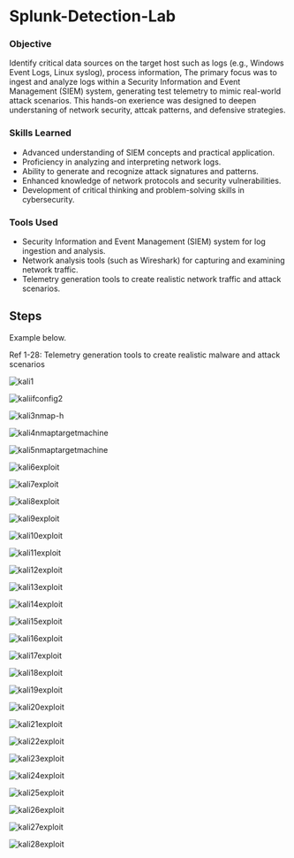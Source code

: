 # Splunk-Detection-Lab

### Objective 


Identify critical data sources on the target host such as logs (e.g., Windows Event Logs, Linux syslog), process information, The primary focus was to ingest and analyze logs within a Security Information and Event Management (SIEM) system, generating test telemetry to mimic real-world attack scenarios. This hands-on exerience was designed to deepen understaning of network security, attcak patterns, and defensive strategies.





### Skills Learned

- Advanced understanding of SIEM concepts and practical application.
- Proficiency in analyzing and interpreting network logs.
- Ability to generate and recognize attack signatures and patterns.
- Enhanced knowledge of network protocols and security vulnerabilities.
- Development of critical thinking and problem-solving skills in cybersecurity.




### Tools Used


- Security Information and Event Management (SIEM) system for log ingestion and analysis.
- Network analysis tools (such as Wireshark) for capturing and examining network traffic.
- Telemetry generation tools to create realistic network traffic and attack scenarios.


## Steps

Example below.

Ref 1-28:  Telemetry generation tools to create realistic malware and attack scenarios

![kali1](https://github.com/outlaw777/Splunk-Detection-Lab/assets/156555250/5beb67d5-88a8-4e8f-8a78-baede3231d94)



![kaliifconfig2](https://github.com/outlaw777/Splunk-Detection-Lab/assets/156555250/af1d04aa-157d-4566-9a57-b8373545a873)



![kali3nmap-h](https://github.com/outlaw777/Splunk-Detection-Lab/assets/156555250/451f7ea4-9caf-408f-ac34-b3e8c5ca08c4)



![kali4nmaptargetmachine](https://github.com/outlaw777/Splunk-Detection-Lab/assets/156555250/6a93c519-b2f0-416a-89fd-1504ca90f4ec)




![kali5nmaptargetmachine](https://github.com/outlaw777/Splunk-Detection-Lab/assets/156555250/d7d7803a-0e07-4ce5-b116-50c726b1d03c)




![kali6exploit](https://github.com/outlaw777/Splunk-Detection-Lab/assets/156555250/8840b563-d3ae-4873-b0d5-faef85064bc2)





![kali7exploit](https://github.com/outlaw777/Splunk-Detection-Lab/assets/156555250/06a0a673-b65a-413b-9001-5c2f1fe2c53d)


![kali8exploit](https://github.com/outlaw777/Splunk-Detection-Lab/assets/156555250/66f5b90e-1f9d-4735-973d-8619e76d3b15)



![kali9exploit](https://github.com/outlaw777/Splunk-Detection-Lab/assets/156555250/51cc147d-6858-4997-ab22-78f3c067924d)



![kali10exploit](https://github.com/outlaw777/Splunk-Detection-Lab/assets/156555250/c722efe5-d9bc-4fe0-ad3c-67c634c411c0)




![kali11exploit](https://github.com/outlaw777/Splunk-Detection-Lab/assets/156555250/1e7b3360-08bc-410c-a9f2-3054edb2e8b9)



![kali12exploit](https://github.com/outlaw777/Splunk-Detection-Lab/assets/156555250/39bca2f2-fd69-4b37-b7fa-69493b31b704)





![kali13exploit](https://github.com/outlaw777/Splunk-Detection-Lab/assets/156555250/59bc400f-53a8-4c44-8b29-2c328c816b73)




![kali14exploit](https://github.com/outlaw777/Splunk-Detection-Lab/assets/156555250/7b9b674a-0361-4269-adb2-007b0a9fa204)





![kali15exploit](https://github.com/outlaw777/Splunk-Detection-Lab/assets/156555250/6d3a74fa-beea-4d0d-8a5f-5844e6e3e751)





![kali16exploit](https://github.com/outlaw777/Splunk-Detection-Lab/assets/156555250/8d9ed07b-39ed-4e82-b9eb-a07c1af4ab84)



![kali17exploit](https://github.com/outlaw777/Splunk-Detection-Lab/assets/156555250/143b7586-eb94-4a16-98bf-471401f91ee1)


![kali18exploit](https://github.com/outlaw777/Splunk-Detection-Lab/assets/156555250/ce011c96-85b8-4b94-aceb-b2cf7d6de09d)



![kali19exploit](https://github.com/outlaw777/Splunk-Detection-Lab/assets/156555250/7243a35b-6206-4c7b-ac06-183831508973)


![kali20exploit](https://github.com/outlaw777/Splunk-Detection-Lab/assets/156555250/3eb2d212-e31a-413b-b745-c253a5baa270)



![kali21exploit](https://github.com/outlaw777/Splunk-Detection-Lab/assets/156555250/59f70c85-5a8c-4c0e-b497-930faab7a266)



![kali22exploit](https://github.com/outlaw777/Splunk-Detection-Lab/assets/156555250/8f224beb-142c-4d9b-a79a-5dd2a2a53dee)



![kali23exploit](https://github.com/outlaw777/Splunk-Detection-Lab/assets/156555250/a9be9e07-02e3-4f78-b436-0806dc2d491f)



![kali24exploit](https://github.com/outlaw777/Splunk-Detection-Lab/assets/156555250/7035b902-0d56-44b7-acf4-c54b6b52c5db)




![kali25exploit](https://github.com/outlaw777/Splunk-Detection-Lab/assets/156555250/2ad3a531-4047-4a29-8dfc-5d57cbc130ed)



![kali26exploit](https://github.com/outlaw777/Splunk-Detection-Lab/assets/156555250/da16232e-4928-4f15-bbe2-b673c4b968ee)





![kali27exploit](https://github.com/outlaw777/Splunk-Detection-Lab/assets/156555250/8e5fe1db-a944-4292-8b9b-9b92964dd42b)








![kali28exploit](https://github.com/outlaw777/Splunk-Detection-Lab/assets/156555250/48f503b9-52c5-4944-a27d-6940685a5aa1)

































